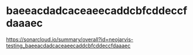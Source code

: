 # baeeacdadcaceaeecaddcbfcddeccfdaaaec
https://sonarcloud.io/summary/overall?id=neojarvis-testing_baeeacdadcaceaeecaddcbfcddeccfdaaaec
